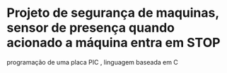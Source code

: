 # Projeto  de segurança de  maquinas, sensor de presença quando acionado a máquina entra em STOP
 programação de uma placa PIC , linguagem baseada em C
